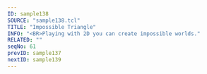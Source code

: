 ```yaml
---
ID: sample138
SOURCE: "sample138.tcl"
TITLE: "Impossible Triangle"
INFO: "<BR>Playing with 2D you can create impossible worlds."
RELATED: ""
seqNo: 61
prevID: sample137
nextID: sample139
---
```

